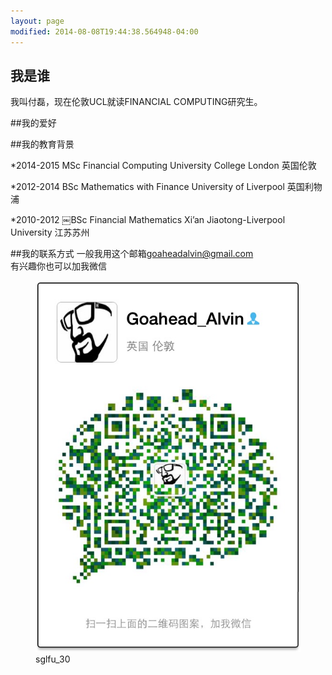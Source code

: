 ```yaml
---
layout: page
modified: 2014-08-08T19:44:38.564948-04:00
---
```



## 我是谁
  我叫付磊，现在伦敦UCL就读FINANCIAL COMPUTING研究生。


##我的爱好 


##我的教育背景

*2014-2015  MSc Financial Computing          University College London  英国伦敦  

*2012-2014  BSc Mathematics with Finance     University of Liverpool    英国利物浦   

*2010-2012  ￼BSc Financial Mathematics        Xi’an Jiaotong-Liverpool University  江苏苏州

##我的联系方式
一般我用这个邮箱<a href="mailto:goaheadalvin@gmail.com">goaheadalvin@gmail.com</a>    
有兴趣你也可以加我微信 
<figure >
<img src="/images/goahead.jpg" alt="wechat">
<figcaption>sglfu_30</figcaption>
</figure>